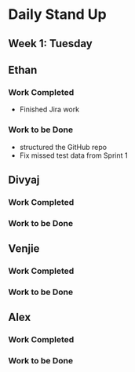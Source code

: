 # Daily Stand Up
## Week 1: Tuesday

## Ethan

### Work Completed

- Finished Jira work

### Work to be Done

- structured the GitHub repo
- Fix missed test data from Sprint 1

## Divyaj

### Work Completed

### Work to be Done


## Venjie

### Work Completed

### Work to be Done

## Alex

### Work Completed

### Work to be Done